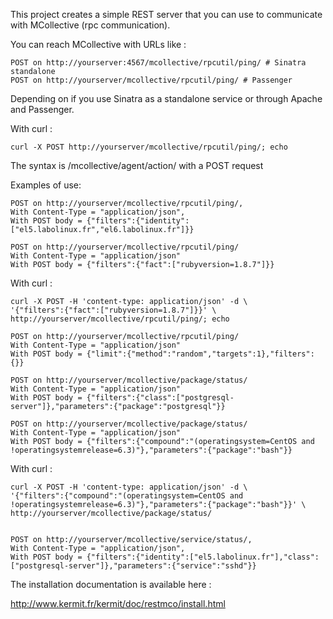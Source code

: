 This project creates a simple REST server that you can use to communicate with
MCollective (rpc communication).

You can reach MCollective with URLs like :

    POST on http://yourserver:4567/mcollective/rpcutil/ping/ # Sinatra standalone
    POST on http://yourserver/mcollective/rpcutil/ping/ # Passenger

Depending on if you use Sinatra as a standalone service or through Apache and
Passenger.

With curl :

    curl -X POST http://yourserver/mcollective/rpcutil/ping/; echo

The syntax is /mcollective/agent/action/ with a POST request

Examples of use:

    POST on http://yourserver/mcollective/rpcutil/ping/, 
    With Content-Type = "application/json", 
    With POST body = {"filters":{"identity":["el5.labolinux.fr","el6.labolinux.fr"]}}

    POST on http://yourserver/mcollective/rpcutil/ping/
    With Content-Type = "application/json"
    With POST body = {"filters":{"fact":["rubyversion=1.8.7"]}}

With curl :

    curl -X POST -H 'content-type: application/json' -d \
    '{"filters":{"fact":["rubyversion=1.8.7"]}}' \
    http://yourserver/mcollective/rpcutil/ping/; echo

    POST on http://yourserver/mcollective/rpcutil/ping/
    With Content-Type = "application/json"
    With POST body = {"limit":{"method":"random","targets":1},"filters":{}}

    POST on http://yourserver/mcollective/package/status/
    With Content-Type = "application/json"
    With POST body = {"filters":{"class":["postgresql-server"]},"parameters":{"package":"postgresql"}}

    POST on http://yourserver/mcollective/package/status/
    With Content-Type = "application/json"
    With POST body = {"filters":{"compound":"(operatingsystem=CentOS and !operatingsystemrelease=6.3)"},"parameters":{"package":"bash"}}

With curl :

    curl -X POST -H 'content-type: application/json' -d \
    '{"filters":{"compound":"(operatingsystem=CentOS and !operatingsystemrelease=6.3)"},"parameters":{"package":"bash"}}' \
    http://yourserver/mcollective/package/status/


    POST on http://yourserver/mcollective/service/status/, 
    With Content-Type = "application/json", 
    With POST body = {"filters":{"identity":["el5.labolinux.fr"],"class":["postgresql-server"]},"parameters":{"service":"sshd"}}

The installation documentation is available here :

http://www.kermit.fr/kermit/doc/restmco/install.html
